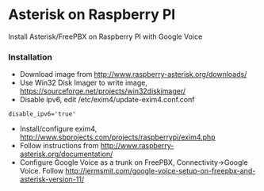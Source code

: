 # Asterisk on Raspberry PI
Install Asterisk/FreePBX on Raspberry PI with Google Voice

### Installation
- Download image from http://www.raspberry-asterisk.org/downloads/
- Use Win32 Disk Imager to write image, https://sourceforge.net/projects/win32diskimager/
- Disable ipv6, edit /etc/exim4/update-exim4.conf.conf
```
disable_ipv6='true'
```
- Install/configure exim4, http://www.sbprojects.com/projects/raspberrypi/exim4.php
- Follow instructions from http://www.raspberry-asterisk.org/documentation/
- Configure Google Voice as a trunk on FreePBX, Connectivity->Google Voice.  Follow http://jermsmit.com/google-voice-setup-on-freepbx-and-asterisk-version-11/
